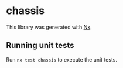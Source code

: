 # chassis

This library was generated with [Nx](https://nx.dev).

## Running unit tests

Run `nx test chassis` to execute the unit tests.
